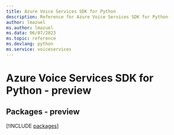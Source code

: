 ```yaml
---
title: Azure Voice Services SDK for Python
description: Reference for Azure Voice Services SDK for Python
author: lmazuel
ms.author: lmazuel
ms.data: 06/07/2023
ms.topic: reference
ms.devlang: python
ms.service: voiceservices
---
```

# Azure Voice Services SDK for Python - preview
## Packages - preview
[!INCLUDE [packages](voice-services-index.md)]